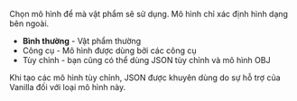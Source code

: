 Chọn mô hình để mà vật phẩm sẽ sử dụng. Mô hình chỉ xác định hình dạng bên ngoài.

* **Bình thường** - Vật phẩm thường
* Công cụ - Mô hình được dùng bởi các công cụ
* Tùy chỉnh - bạn cũng có thể dùng JSON tùy chỉnh và mô hình OBJ

Khi tạo các mô hình tùy chỉnh, JSON được khuyên dùng do sự hỗ trợ của Vanilla đối với loại mô hình này.